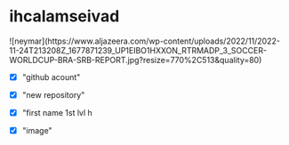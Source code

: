 # ihcalamseivad
<html>
<head>
</head>
<body>
![neymar](https://www.aljazeera.com/wp-content/uploads/2022/11/2022-11-24T213208Z_1677871239_UP1EIBO1HXXON_RTRMADP_3_SOCCER-WORLDCUP-BRA-SRB-REPORT.jpg?resize=770%2C513&quality=80)

 - [x] "github acount"

- [x] "new repository"

- [x] "first name 1st lvl h

- [x] "image"
</body>


  
</html>

